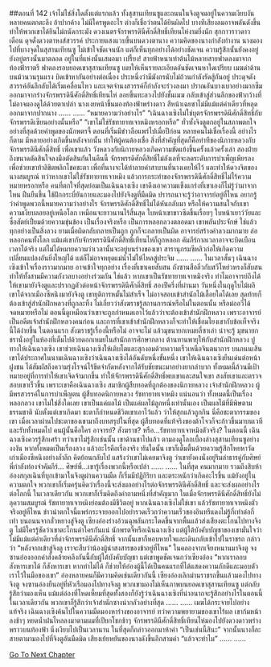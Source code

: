 ##ตอนที่ 142 เจ้าไม่ใช่สิ่งใดตั้งแต่แรกแล้ว
ทั้งสุสานเทียนซูและถนนในจิงตูจมอยู่ในความเงียบงัน
หลายคนตกตะลึง อ้าปากค้าง ไม่มีใครพูดอะไร ต่างก็เชื่อว่าตนได้ยินผิดไป บางทีเสียงลมอาจพลันดังขึ้น ทำให้พวกเขาได้ยินไม่ถนัดกระมัง
ดวงเนตรจักรพรรดินีศักดิ์สิทธิ์เทียนไห่งามยิ่งนัก สุกกาวราวดาวเดือน ดุจดั่งดวงตาหงส์สวรรค์
ประกายแสงแวบขึ้นบนดวงตานาง ความคิดของนางกำลังทำงาน
นางมองไปที่บางจุดในสุสานเทียนซู ไม่เข้าใจชัดเจนนัก แต่ก็เห็นทุกอย่างได้อย่างชัดเจน
ความรู้สึกนั้นยังคงอยู่ ยังอยู่ตรงนั้นมาตลอด อยู่ในที่แห่งนั้นเสมอมา
เปรี้ยง! สายฟ้าหนาเท่าต้นไม้หลายสายฟาดลงมาจากท้องฟ้าราตรี ฟาดลงรอบยอดเขาสุสานเทียนซู เผยให้เห็นรายละเอียดอันชัดเจนหาใดเปรียบ
เมฆดำด้านบนม้วนวนรุนแรง บิดเข้าหากันอย่างต่อเนื่อง ประหนึ่งว่ามีมังกรนับไม่ถ้วนกำลังรัดสู้กันอยู่ ประดุจดังสวรรค์อันลึกลับได้เริ่มเคลื่อนไหว และเจตจำนงสวรรค์ก็กำลังจะร่วงลงมา
ปราณอันบางเบาอย่างมากซึมออกมาจากร่างจักรพรรดินีศักดิ์สิทธิ์เทียนไห่ ลอยขึ้นทะลวงไปยังชั้นเมฆ กลับเข้าสู่ส่วนลึกของฟ้ากว้างที่ไม่อาจมองดูได้ด้วยตาเปล่า
นางเงยหน้าขึ้นมองท้องฟ้าพร่างดาว สีหน้าเฉยชาไม่มีแม้แต่คำเดียวที่หลุดออกมาจากปากนาง
......
......
“หมายความว่าอย่างไร”
“เฉินฉางเซิงไม่ใช่บุตรจักรพรรดินีศักดิ์สิทธิ์กับจักรพรรดิเซียนอย่างนั้นหรือ”
“เขาไม่ใช่รัชทายาทเจาหมิงหรอกหรือ”
ทั่วทั้งจิงตูตกอยู่ในสภาพตกใจอย่างที่สุดด้วยคำพูดของนักพตรจี้
ตอนที่เริ่มมีข่าวลือแพร่ไปเมื่อปีก่อน หลายคนไม่เชื่อเรื่องนี้ อย่างไรก็ตาม มีหลายอย่างเกิดขึ้นหลังจากนั้น ทำให้ผู้คนต้องเชื่อ สิ่งที่สำคัญที่สุดก็คือท่าทีของนิกายหลวงกับจักรพรรดินีศักดิ์สิทธิ์
เพื่อเขาแล้ว วังหลวงกับนิกายหลวงเกิดความขัดแย้งขึ้นครั้งแล้วครั้งเล่า สองฝ่ายถึงขนาดตัดสินใจลงมือตัดสินกันในคืนนี้ จักรพรรดิศักดิ์สิทธิ์ไม่ลังเลที่จะลดระดับการบำเพ็ญเพียรลงเพื่อช่วยเขาท้าลิขิตพลิกโชคชะตา เพื่อที่นางจะได้ทำลายคำสาบานที่นางเคยให้ไว้ และทำให้ดวงจิตของนางสมบูรณ์ ทว่าหากเขาไม่ใช่รัชทายาทเจาหมิง แล้วการกระทำของจักรพรรดินีศักดิ์สิทธิ์ไม่ไร้ความหมายหรอกหรือ
คนที่ตกใจที่สุดย่อมเป็นเฉินฉางเซิง
เขาดึงเอาความแข็งแกร่งที่เขาเองก็ไม่รู้ว่ามาจากไหน ฝืนยืนขึ้น ใช้ฝักกระบี่ยันกายและมองไปยังจิงตูที่มืดมิด
ปรารถนาจะรู้ว่าอาจารย์อยู่ที่ไหน อยากรู้ว่าคำพูดพวกนี้หมายความว่าอย่างไร
จักรพรรดิศักดิ์สิทธิ์ไม่ได้หันกลับมา หรือให้ความสนใจกับเขา
ความเงียบลอยอยู่เหนือโลก เหมือนจะยาวนานไร้สิ้นสุด
ใบหน้าเขาขาวซีดขึ้นเรื่อยๆ ใบหน้าเยาว์วัยและซื่อสัตย์เปี่ยมด้วยความขุ่นข้อง
เป็นเรื่องจริงหรือ
เป็นการหลอกลวงตลอดมา
เขาพลันประจักษ์
ใช่แล้ว ทุกอย่างเป็นสิ่งลวง
ยามเมื่อผิดกลับกลายเป็นถูก ถูกก็จะกลายเป็นผิด
อาจารย์สร้างคำลวงมากมาย ล่อหลอกคนทั้งโลก
แม้แต่เขากับจักรพรรดินีศักดิ์สิทธิ์เทียนไห่ก็ถูกหลอก
คัมภีร์กาลเวลาอาจจะบิดเบือนเวลาได้จริง แต่ไม่ได้หมายความว่าเวลานั้นจะอยู่บนร่างของเขา
สารานุกรมซีหลิวก่อให้เกิดความเปลี่ยนแปลงอันยิ่งใหญ่ได้ แต่ก็ไม่อาจหยุดแม่น้ำไม่ให้ไหลสู่ประจิม
......
......
ในเวลาสั้นๆ เฉินฉางเซิงเข้าใจเรื่องราวมากมาย อาจเข้าใจทุกอย่าง
เรื่องที่เขาเคยสับสน ถังซานสือลิ่วกับสวีโหย่วหรงก็สับสน ทำให้ทั้งสามมีความกังวลบางอย่างร่วมกัน
ใช่แล้ว หากเขาเป็นรัชทายาทเจาหมิงจริง ทำไมอาจารย์ถึงได้ให้เขามายังจิงตูและปรากฏตัวต่อหน้าจักรพรรดินีศักดิ์สิทธิ์
สองปีครึ่งที่ผ่านมา วันหนึ่งในฤดูใบไม้ผลิ เขาได้จากเมืองซีหนิงมายังจิงตู
เขายุติการหมั้นไม่สำเร็จ ไม่อาจสอบเข้าสำนักไม้เลื้อยใดได้เลย สุดท้ายก็ต้องเข้าสู่สำนักฝึกหลวงที่ถูกละทิ้ง ไม่เกี่ยวว่าสังฆราชรู้สถานการณ์หรือไม่ในตอนนั้น หรือม่ออวี่ได้จดหมายหรือไม่ ตอนนี้ดูเหมือนว่าเขาจะถูกกำหนดเอาไว้แล้วว่าจะต้องเข้าสำนักฝึกหลวง เพราะอาจารย์เป็นอดีตเจ้าสำนักฝึกหลวงคนก่อน และการที่เขาเข้าสำนักฝึกหลวงก็จะทำให้เชื่อมโยงเขากับข้อเท็จจริงนี้ได้ง่ายขึ้น
ในตอนแรก สังฆราชรู้เรื่องนี้หรือไม่ อาจจะไม่ แล้วมุขนายกเหมยลี่ซาเล่า น่าจะรู้
มุขนายกชรานั่งอยู่ในห้องที่เต็มไปด้วยดอกเหมยในสำนักการศึกษากลาง ต้านทานพายุให้กับสำนักฝึกหลวง ปูทางให้เฉินฉางเซิง เขาช่วยเฉินฉางเซิงให้เติบโตและสุกงอมด้วยความเร็วเหนือจินตนาการ บนถนนเสิน เขาได้ประกาศในนามเฉินฉางเซิงว่าเฉินฉางเซิงได้อันดับหนึ่งขั้นหนึ่ง เขาให้เฉินฉางเซิงยืนเด่นต่อหน้าฝูงชน ได้สัมผัสถึงความรุ่งโรจน์ไร้ขีดจำกัดหลังจากได้รับชัยชนะมาอย่างยากลำบาก
ทั้งหมดนี้ล้วนมีเป้าหมายอยู่ที่การทำให้เขาเจิดจ้ามากขึ้น ทำให้จักรพรรดินีศักดิ์สิทธิ์พบเขาและสนใจเขา สงสัยเขาและตรวจสอบเขาเร็วขึ้น
เพราะเขาคือเฉินฉางเซิง สมาชิกผู้สืบทอดที่ถูกต้องของนิกายหลวง เจ้าสำนักฝึกหลวง ผู้มีพรสวรรค์ในการบำเพ็ญตน ผู้สืบทอดนิกายหลวง รัชทายาทเจาหมิง
แน่นอนว่า ทั้งหมดนี้เป็นเรื่องหลอกลวง
เขาไม่ใช่สิ่งใดเลย
เขาเป็นแค่ผลไม้
เป็นแค่ผลไม้ลูกหนึ่งเท่านั้นเอง
เป็นผลไม้ที่มีพิษตามธรรมชาติ
นับตั้งแต่เขาเกิดมา ชะตาก็กำหนดชีวิตเขาเอาไว้แล้ว ว่าให้สุกแล้วถูกกิน
นี่คือชะตากรรมของเขา
เมื่อเวลาผ่านไปชะตาของเขามาถึงบทสรุปในที่สุด ผู้สืบทอดที่แท้จริงของต้าโจวก็จะก้าวขึ้นมาบนเวทีและรับทั้งหมดไป
คนผู้นั้นคือใคร อาจารย์? สังฆราช? หรือ...รัชทายาทเจาหมิงตัวจริง?
ในตอนนี้ เฉินฉางเซิงควรรู้สึกเศร้า ทว่าเขาไม่รู้สึกเช่นนั้น
เขาด้านชาไปแล้ว
ตามองดูโลกเบื้องล่างสุสานเทียนซูอย่างงงงัน
หากทั้งหมดเป็นเรื่องลวง แล้วอะไรคือเรื่องจริง
ทันใดนั้น เขาก็เต็มตื้นด้วยความรู้สึกโหยหาวัดเก่าเมืองซีหนิงอย่างล้ำลึก คิดย้อนกลับไป แสร้งว่าเขาไม่เคยมาจิงตู ว่าเขายังคงนั่งอยู่ริมลำธารคู่กับศิษย์พี่กำลังท่องจำคัมภีร์...
ศิษย์พี่...เขารู้เรื่องพวกนี้หรือเปล่า
......
......
ในที่สุด คนมากมาย รวมถึงสิบห้าอ๋องสกุลเฉินที่บุกเข้ามาในจิงตูผ่านความมืด ก็เริ่มมีปฏิกิริยา และตระหนักว่าเกิดอะไรขึ้น
แม้ยังอยู่ในความตกใจ พวกเขาก็เริ่มครุ่นคิดว่าเรื่องนี้จะส่งผลอย่างไรต่อจักรพรรดินีศักดิ์สิทธิ์ และจะส่งผลอย่างไรต่อโลกนี้ ในเวลาเดียวกัน พวกเขาก็เริ่มคิดถึงคำถามหนึ่งที่สำคัญมาก
ในเมื่อจักรพรรดินีศักดิ์สิทธิ์ยังไม่ลุความสมบูรณ์ รัชทายาทเจาหมิงย่อมต้องมีชีวิตอยู่ หากเฉินฉางเซิงไม่ใช่เขา แล้วรัชทายาทเจาหมิงตัวจริงอยู่ที่ไหน
ข่าวน่าตกใจนี้แพร่กระจายออกไปอย่ารวดเร็วกว่าความเร็วของอินทรีแดงไม่รู้กี่เท่าต่อกี่เท่า
บนถนนจากลั่วหยางสู่จิงตู เซียงอ๋องร่างอ้วนฉุพลันกระโดดขึ้นจากพื้นแล้วส่งเสียงตะโกนไปทางจิงตู
ไม่มีใครรู้ชัดว่าเขาตะโกนด่าใครกันแน่ นักพรตจี้หรือเฉินฉางเซิง แต่ผู้ใต้บังคับบัญชาของเขามั่นใจว่าไม่มีแม้แต่คำเดียวที่ด่าจักรพรรดินีศักดิ์สิทธิ์
จากนั้นเขาก็หอบหายใจและเดินกลับเข้าไปในราชรถ กล่าวว่า “หลังจากเข้าสู่จิงตู เราจะสืบว่าน้องผู้น่าสงสารของข้าอยู่ที่ไหน”
ในคลองจากเจียงหนานมาจิงตู จงซานอ๋องออกคำสั่งคล้ายคลึงกันนี้กับผู้ใต้บังคับบัญชา แต่เขาพูดชัดเจนกว่าเซียงอ๋อง
“หากเราลอบสังหารเขาได้ ก็สังหารเขา หากทำไม่ได้ ก็ช่วยให้อ๋องผู้นี้ได้เป็นคนแรกที่ได้แสดงความภักดีและมอบตัวเราไว้ในมือของเขา”
อ๋องหลายคนก็มีความคิดเช่นเดียวกันนี้
เซียงอ๋องเลิกม่านราชรถขึ้นแล้วมองไปทางจิงตู
จงซานอ๋องยืนอยู่ที่หัวเรือมองไปทางจิงตู
พวกเขามองไม่เห็นภาพบนยอดเขาสุสานเทียนซู แต่กลับรู้สึกว่ามองเห็น
แม้แต่อ๋องที่โหดเหี้ยมที่สุดทั้งสองก็ยังรู้ว่าเฉินฉางเซิงที่น่าอนาถจะรู้สึกอย่างไรในตอนนี้
ในเวลาเดียวกัน พวกเขาก็รู้สึกว่าเจ้าสำนักซางน่ากลัวอย่างที่สุด
......
......
เมฆได้กระจายไปอย่างแท้จริง
เฉินฉางเซิงค้นไปในความมืดมองหาร่างของอาจารย์ ทว่าความพยายามของเขาไร้ผล เขาก้มหน้าลงช้าๆ หยดน้ำฝนไหลลงมาตามผมที่เปียกโชกช้าๆ
จักรพรรดินีศักดิ์สิทธิ์เทียนไห่มองไปยังดวงดาวพร่างพราวบนท้องฟ้า นิ่งเงียบไปเป็นเวลานาน ในที่สุดก็กล่าวออกมาห้าคำ
“เป็นเช่นนี้สินะ”
จากนั้นนางก็ละสายตามามองไปที่จิงตูอันมืดมิด เสียงเย้ยหยันของนางดังขึ้นอีกสามคำ
“แล้วจะทำไม”
......
......
 


[Go To Next Chapter]( ./652.md)